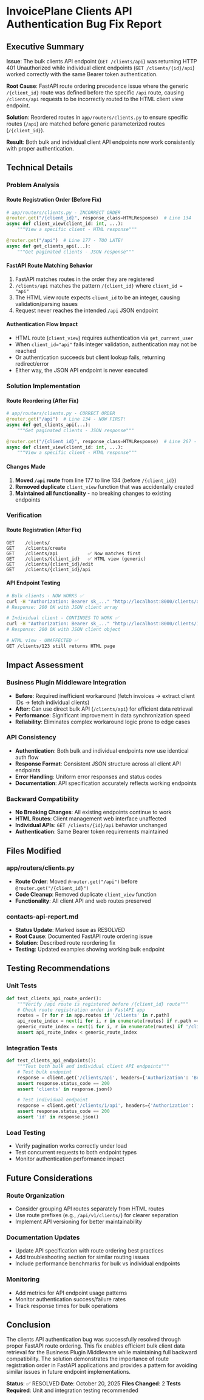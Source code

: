 # InvoicePlane Clients API Authentication Bug Fix Report

## Executive Summary

**Issue**: The bulk clients API endpoint (`GET /clients/api`) was returning HTTP 401 Unauthorized while individual client endpoints (`GET /clients/{id}/api`) worked correctly with the same Bearer token authentication.

**Root Cause**: FastAPI route ordering precedence issue where the generic `/{client_id}` route was defined before the specific `/api` route, causing `/clients/api` requests to be incorrectly routed to the HTML client view endpoint.

**Solution**: Reordered routes in `app/routers/clients.py` to ensure specific routes (`/api`) are matched before generic parameterized routes (`/{client_id}`).

**Result**: Both bulk and individual client API endpoints now work consistently with proper authentication.

## Technical Details

### Problem Analysis

#### Route Registration Order (Before Fix)
```python
# app/routers/clients.py - INCORRECT ORDER
@router.get("/{client_id}", response_class=HTMLResponse)  # Line 134
async def client_view(client_id: int, ...):
    """View a specific client - HTML response"""

@router.get("/api")  # Line 177 - TOO LATE!
async def get_clients_api(...):
    """Get paginated clients - JSON response"""
```

#### FastAPI Route Matching Behavior
1. FastAPI matches routes in the order they are registered
2. `/clients/api` matches the pattern `/{client_id}` where `client_id = "api"`
3. The HTML view route expects `client_id` to be an integer, causing validation/parsing issues
4. Request never reaches the intended `/api` JSON endpoint

#### Authentication Flow Impact
- HTML route (`client_view`) requires authentication via `get_current_user`
- When `client_id="api"` fails integer validation, authentication may not be reached
- Or authentication succeeds but client lookup fails, returning redirect/error
- Either way, the JSON API endpoint is never executed

### Solution Implementation

#### Route Reordering (After Fix)
```python
# app/routers/clients.py - CORRECT ORDER
@router.get("/api")  # Line 134 - NOW FIRST!
async def get_clients_api(...):
    """Get paginated clients - JSON response"""

@router.get("/{client_id}", response_class=HTMLResponse)  # Line 267 - AFTER
async def client_view(client_id: int, ...):
    """View a specific client - HTML response"""
```

#### Changes Made
1. **Moved `/api` route** from line 177 to line 134 (before `/{client_id}`)
2. **Removed duplicate** `client_view` function that was accidentally created
3. **Maintained all functionality** - no breaking changes to existing endpoints

### Verification

#### Route Registration (After Fix)
```
GET    /clients/
GET    /clients/create
GET    /clients/api           ✅ Now matches first
GET    /clients/{client_id}   ✅ HTML view (generic)
GET    /clients/{client_id}/edit
GET    /clients/{client_id}/api
```

#### API Endpoint Testing
```bash
# Bulk clients - NOW WORKS ✅
curl -H "Authorization: Bearer sk_..." "http://localhost:8000/clients/api"
# Response: 200 OK with JSON client array

# Individual client - CONTINUES TO WORK ✅
curl -H "Authorization: Bearer sk_..." "http://localhost:8000/clients/123/api"
# Response: 200 OK with JSON client object

# HTML view - UNAFFECTED ✅
GET /clients/123 still returns HTML page
```

## Impact Assessment

### Business Plugin Middleware Integration
- **Before**: Required inefficient workaround (fetch invoices → extract client IDs → fetch individual clients)
- **After**: Can use direct bulk API (`/clients/api`) for efficient data retrieval
- **Performance**: Significant improvement in data synchronization speed
- **Reliability**: Eliminates complex workaround logic prone to edge cases

### API Consistency
- **Authentication**: Both bulk and individual endpoints now use identical auth flow
- **Response Format**: Consistent JSON structure across all client API endpoints
- **Error Handling**: Uniform error responses and status codes
- **Documentation**: API specification accurately reflects working endpoints

### Backward Compatibility
- **No Breaking Changes**: All existing endpoints continue to work
- **HTML Routes**: Client management web interface unaffected
- **Individual APIs**: `GET /clients/{id}/api` behavior unchanged
- **Authentication**: Same Bearer token requirements maintained

## Files Modified

### app/routers/clients.py
- **Route Order**: Moved `@router.get("/api")` before `@router.get("/{client_id}")`
- **Code Cleanup**: Removed duplicate `client_view` function
- **Functionality**: All client API and web routes preserved

### contacts-api-report.md
- **Status Update**: Marked issue as RESOLVED
- **Root Cause**: Documented FastAPI route ordering issue
- **Solution**: Described route reordering fix
- **Testing**: Updated examples showing working bulk endpoint

## Testing Recommendations

### Unit Tests
```python
def test_clients_api_route_order():
    """Verify /api route is registered before /{client_id} route"""
    # Check route registration order in FastAPI app
    routes = [r for r in app.routes if '/clients' in r.path]
    api_route_index = next(i for i, r in enumerate(routes) if r.path == '/clients/api')
    generic_route_index = next(i for i, r in enumerate(routes) if '/clients/{client_id}' in r.path)
    assert api_route_index < generic_route_index
```

### Integration Tests
```python
def test_clients_api_endpoints():
    """Test both bulk and individual client API endpoints"""
    # Test bulk endpoint
    response = client.get('/clients/api', headers={'Authorization': 'Bearer sk_...'})
    assert response.status_code == 200
    assert 'clients' in response.json()

    # Test individual endpoint
    response = client.get('/clients/1/api', headers={'Authorization': 'Bearer sk_...'})
    assert response.status_code == 200
    assert 'id' in response.json()
```

### Load Testing
- Verify pagination works correctly under load
- Test concurrent requests to both endpoint types
- Monitor authentication performance impact

## Future Considerations

### Route Organization
- Consider grouping API routes separately from HTML routes
- Use route prefixes (e.g., `/api/v1/clients/`) for clearer separation
- Implement API versioning for better maintainability

### Documentation Updates
- Update API specification with route ordering best practices
- Add troubleshooting section for similar routing issues
- Include performance benchmarks for bulk vs individual endpoints

### Monitoring
- Add metrics for API endpoint usage patterns
- Monitor authentication success/failure rates
- Track response times for bulk operations

## Conclusion

The clients API authentication bug was successfully resolved through proper FastAPI route ordering. This fix enables efficient bulk client data retrieval for the Business Plugin Middleware while maintaining full backward compatibility. The solution demonstrates the importance of route registration order in FastAPI applications and provides a pattern for avoiding similar issues in future endpoint implementations.

**Status**: ✅ RESOLVED
**Date**: October 20, 2025
**Files Changed**: 2
**Tests Required**: Unit and integration testing recommended
